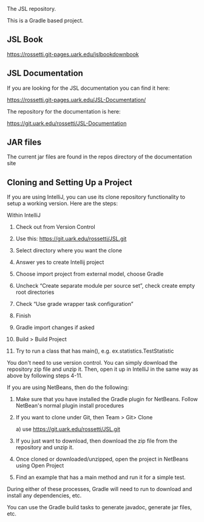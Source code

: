 The JSL repository. 

This is a Gradle based project.

## JSL Book

https://rossetti.git-pages.uark.edu/jslbookdownbook

## JSL Documentation

If you are looking for the JSL documentation you can find it here:

https://rossetti.git-pages.uark.edu/JSL-Documentation/

The repository for the documentation is here:

https://git.uark.edu/rossetti/JSL-Documentation

## JAR files
The current jar files are found in the repos directory of the documentation site

## Cloning and Setting Up a Project

If you are using IntelliJ, you can use its clone repository functionality to 
setup a working version. Here are the steps:

Within IntelliJ

1) Check out from Version Control

2) Use this:  https://git.uark.edu/rossetti/JSL.git

3) Select directory where you want the clone

4) Answer yes to create Intellij project

5) Choose import project from external model, choose Gradle

6) Uncheck “Create separate module per source set”,  check create empty root directories

7) Check “Use grade wrapper task configuration”

8) Finish

9) Gradle import changes if asked

10) Build > Build Project

11) Try to run a class that has main(), e.g. ex.statistics.TestStatistic

You don't need to use version control. You can simply download the repository zip
file and unzip it. Then, open it up in IntelliJ in the same way as above by following 
steps 4-11.

If you are using NetBeans, then do the following:

1) Make sure that you have installed the Gradle plugin for NetBeans.  Follow 
NetBean's normal plugin install procedures

2) If you want to clone under Git, then Team > Git> Clone

    a) use https://git.uark.edu/rossetti/JSL.git
    
3) If you just want to download, then download the zip file from the repository and unzip it.

4) Once cloned or downloaded/unzipped, open the project in NetBeans using Open Project

5) Find an example that has a main method and run it for a simple test.

During either of these processes, Gradle will need to run to download and 
install any dependencies, etc.

You can use the Gradle build tasks to generate javadoc, generate jar files, etc.


